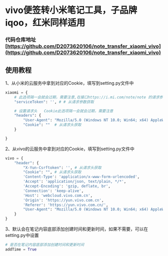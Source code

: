 # vivo便签转小米笔记工具，子品牌iqoo，红米同样适用

### 代码仓库地址 [https://github.com/D2073620106/note_transfer_xiaomi_vivo](https://github.com/D2073620106/note_transfer_xiaomi_vivo)

## 使用教程

1、从小米的云服务中拿到对应的Cookie，填写到setting.py文件中
```python
xiaomi = {
    # 此选项隔一会就会过期，需要注意,在接口https://i.mi.com/note/note 的请求参数中获取
    "serviceToken": '', # # 从请求参数获取

    # 设置请求头   Cookie此选项隔一会就会过期，需要注意
    "headers": {
        "User-Agent": "Mozilla/5.0 (Windows NT 10.0; Win64; x64) AppleWebKit/537.36 (KHTML, like Gecko) Chrome/113.0.0.0 Safari/537.36",
        "Cookie": ""  # 从请求头获取
    }

}

```

2、从vivo的云服务中拿到对应的Cookie，填写到setting.py文件中
```python
vivo = {
    "header": {
        "X-Yun-Csrftoken": '', # 从请求头获取
        "Cookie": "", # 从请求头获取
        'Content-Type': 'application/x-www-form-urlencoded',
        'Accept': 'application/json, text/plain, */*',
        'Accept-Encoding': 'gzip, deflate, br',
        'Connection': 'keep-alive',
        'Host': 'webcloud.vivo.com.cn',
        'Origin': 'https://yun.vivo.com.cn',
        'Referer': 'https://yun.vivo.com.cn/',
        "User-Agent": "Mozilla/5.0 (Windows NT 10.0; Win64; x64) AppleWebKit/537.36 (KHTML, like Gecko) Chrome/113.0.0.0 Safari/537.36",
    }
}

```

3、默认会在笔记内容底部添加创建时间和更新时间，如果不需要，可以在setting.py中设置
```python
# 是否在笔记内容底部添加创建时间和更新时间
addTime = True
```
